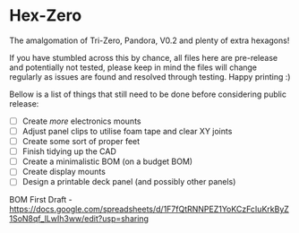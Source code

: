# Hex-Zero
The amalgomation of Tri-Zero, Pandora, V0.2 and plenty of extra hexagons!

If you have stumbled across this by chance, all files here are pre-release and potentially not tested, please keep in mind the files will change regularly as issues are found and resolved through testing. Happy printing :)

Bellow is a list of things that still need to be done before considering public release:

- [ ] Create _more_ electronics mounts
- [ ] Adjust panel clips to utilise foam tape and clear XY joints
- [ ] Create some sort of proper feet
- [ ] Finish tidying up the CAD
- [ ] Create a minimalistic BOM (on a budget BOM)
- [ ] Create display mounts
- [ ] Design a printable deck panel (and possibly other panels)

BOM First Draft - https://docs.google.com/spreadsheets/d/1F7fQtRNNPEZ1YoKCzFcIuKrkByZ1SoN8qf_lLwIh3ww/edit?usp=sharing
